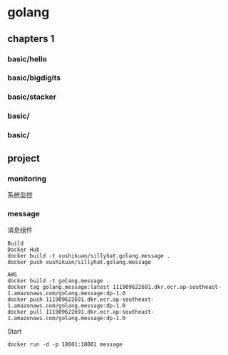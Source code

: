# golang

## chapters 1

### basic/hello
### basic/bigdigits
### basic/stacker
### basic/
### basic/

## project
### monitoring
系统监控


### message
消息组件


````
Build
Docker Hub
docker build -t xushikuan/sillyhat.golang.message .
docker push xushikuan/sillyhat.golang.message

AWS
docker build -t golang.message .
docker tag golang.message:latest 111909622691.dkr.ecr.ap-southeast-1.amazonaws.com/golang.message:dp-1.0
docker push 111909622691.dkr.ecr.ap-southeast-1.amazonaws.com/golang.message:dp-1.0
docker pull 111909622691.dkr.ecr.ap-southeast-1.amazonaws.com/golang.message:dp-1.0
````
Start
````
docker run -d -p 18001:18001 message
````